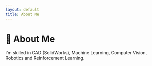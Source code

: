 ```yaml
---
layout: default
title: About Me
---
```


# 🧑 About Me
I’m skilled in CAD (SolidWorks), Machine Learning, Computer Vision, Robotics and Reinforcement Learning.
